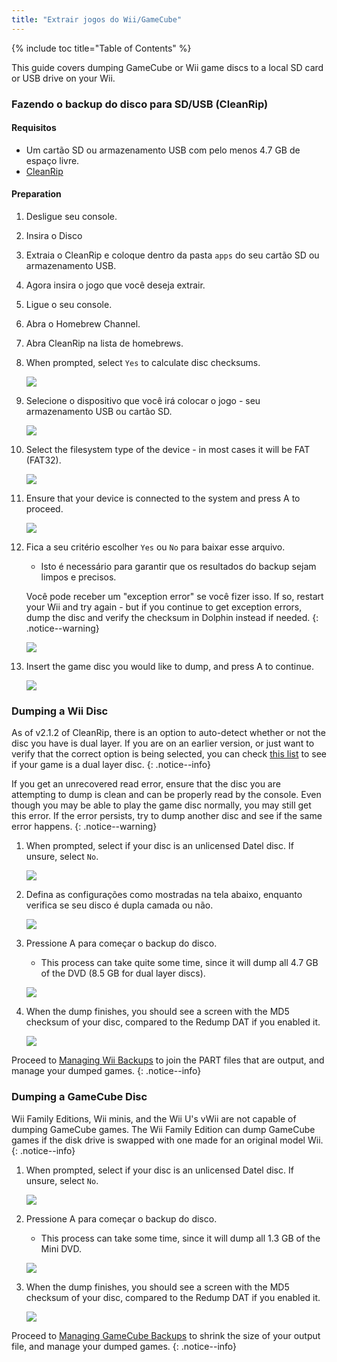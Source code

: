 ```yaml
---
title: "Extrair jogos do Wii/GameCube"
---
```


{% include toc title="Table of Contents" %}

This guide covers dumping GameCube or Wii game discs to a local SD card or USB drive on your Wii.

### Fazendo o backup do disco para SD/USB (CleanRip)

#### Requisitos

+ Um cartão SD ou armazenamento USB com pelo menos 4.7 GB de espaço livre.
+ [CleanRip](https://oscwii.org/library/app/cleanrip)

#### Preparation

1. Desligue seu console.
1. Insira o Disco
1. Extraia o CleanRip e coloque dentro da pasta `apps` do seu cartão SD ou armazenamento USB.
1. Agora insira o jogo que você deseja extrair.
1. Ligue o seu console.
1. Abra o Homebrew Channel.
1. Abra CleanRip na lista de homebrews.
1. When prompted, select `Yes` to calculate disc checksums.

    ![](/images/homebrew/CleanRip/checksum.png)

1. Selecione o dispositivo que você irá colocar o jogo - seu armazenamento USB ou cartão SD.

    ![](/images/homebrew/CleanRip/device.png)

1. Select the filesystem type of the device - in most cases it will be FAT (FAT32).

    ![](/images/homebrew/CleanRip/filesystem.png)

1. Ensure that your device is connected to the system and press A to proceed.

    ![](/images/homebrew/CleanRip/insertdevice.png)

1. Fica a seu critério escolher `Yes` ou `No` para baixar esse arquivo.
    + Isto é necessário para garantir que os resultados do backup sejam limpos e precisos.

    Você pode receber um "exception error" se você fizer isso. If so, restart your Wii and try again - but if you continue to get exception errors, dump the disc and verify the checksum in Dolphin instead if needed.
    {: .notice--warning}

    ![](/images/homebrew/CleanRip/redump.png)

1. Insert the game disc you would like to dump, and press A to continue.

    ![](/images/homebrew/CleanRip/insertdisc.png)

### Dumping a Wii Disc

As of v2.1.2 of CleanRip, there is an option to auto-detect whether or not the disc you have is dual layer. If you are on an earlier version, or just want to verify that the correct option is being selected, you can check [this list](https://wiki.dolphin-emu.org/index.php?title=Category:Dual_Layer_Disc_games) to see if your game is a dual layer disc.
{: .notice--info}

If you get an unrecovered read error, ensure that the disc you are attempting to dump is clean and can be properly read by the console. Even though you may be able to play the game disc normally, you may still get this error. If the error persists, try to dump another disc and see if the same error happens.
{: .notice--warning}

1. When prompted, select if your disc is an unlicensed Datel disc. If unsure, select `No`.

    ![](/images/homebrew/CleanRip/dateldisc.png)

1. Defina as configurações como mostradas na tela abaixo, enquanto verifica se seu disco é dupla camada ou não.

    ![](/images/homebrew/CleanRip/wiisettings.png)

1. Pressione A para começar o backup do disco.
    + This process can take quite some time, since it will dump all 4.7 GB of the DVD (8.5 GB for dual layer discs).

    ![](/images/homebrew/CleanRip/wiiprogress.png)

1. When the dump finishes, you should see a screen with the MD5 checksum of your disc, compared to the Redump DAT if you enabled it.

    ![](/images/homebrew/CleanRip/wiidumpcomplete.png)

Proceed to [Managing Wii Backups](wii-backups) to join the PART files that are output, and manage your dumped games.
{: .notice--info}

### Dumping a GameCube Disc

Wii Family Editions, Wii minis, and the Wii U's vWii are not capable of dumping GameCube games. The Wii Family Edition can dump GameCube games if the disk drive is swapped with one made for an original model Wii.
{: .notice--info}

1. When prompted, select if your disc is an unlicensed Datel disc. If unsure, select `No`.

    ![](/images/homebrew/CleanRip/dateldisc.png)

1. Pressione A para começar o backup do disco.
    + This process can take some time, since it will dump all 1.3 GB of the Mini DVD.

    ![](/images/homebrew/CleanRip/gcprogress.png)

1. When the dump finishes, you should see a screen with the MD5 checksum of your disc, compared to the Redump DAT if you enabled it.

    ![](/images/homebrew/CleanRip/gcdumpcomplete.png)

Proceed to [Managing GameCube Backups](gc-backups) to shrink the size of your output file, and manage your dumped games.
{: .notice--info}
